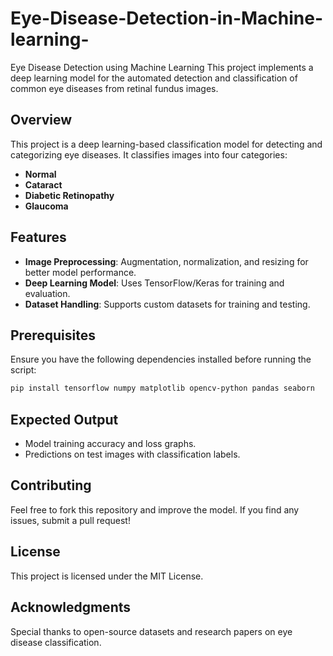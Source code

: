 # Eye-Disease-Detection-in-Machine-learning-
Eye Disease Detection using Machine Learning  This project implements a deep learning model for the automated detection and classification of common eye diseases from retinal fundus images.


## Overview
This project is a deep learning-based classification model for detecting and categorizing eye diseases. It classifies images into four categories:
- **Normal**
- **Cataract**
- **Diabetic Retinopathy**
- **Glaucoma**

## Features
- **Image Preprocessing**: Augmentation, normalization, and resizing for better model performance.
- **Deep Learning Model**: Uses TensorFlow/Keras for training and evaluation.
- **Dataset Handling**: Supports custom datasets for training and testing.

## Prerequisites
Ensure you have the following dependencies installed before running the script:
```bash
pip install tensorflow numpy matplotlib opencv-python pandas seaborn
```

## Expected Output
- Model training accuracy and loss graphs.
- Predictions on test images with classification labels.

## Contributing
Feel free to fork this repository and improve the model. If you find any issues, submit a pull request!

## License
This project is licensed under the MIT License.

## Acknowledgments
Special thanks to open-source datasets and research papers on eye disease classification.
